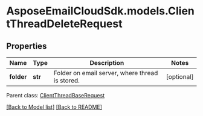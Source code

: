 # AsposeEmailCloudSdk.models.ClientThreadDeleteRequest
## Properties
Name | Type | Description | Notes
------------ | ------------- | ------------- | -------------
**folder** | **str** | Folder on email server, where thread is stored.              | [optional] 

 Parent class: [ClientThreadBaseRequest](ClientThreadBaseRequest.md)

[[Back to Model list]](Models.md) [[Back to README]](README.md)


